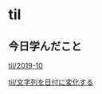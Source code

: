 # til

## 今日学んだこと

[til/2019\-10](https://github.com/tokiohamamatsu/til/blob/master/tir/2019-10.md/#24)

[til/文字列を日付に変化する](https://github.com/tokiohamamatsu/til/blob/master/Javascript/%E6%96%87%E5%AD%97%E5%88%97%E3%82%92%E6%97%A5%E4%BB%98%E3%81%AB%E5%A4%89%E5%8C%96%E3%81%99%E3%82%8B.md)